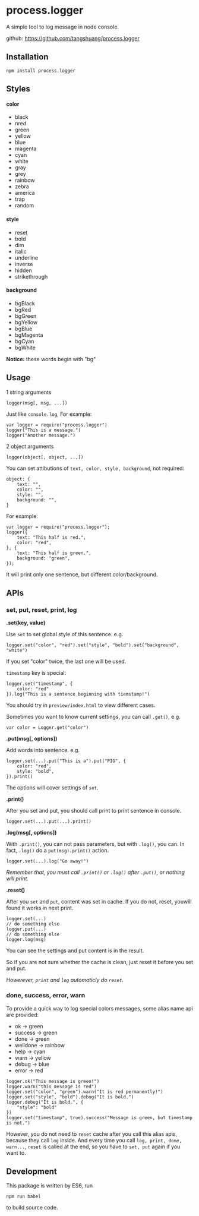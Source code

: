 # process.logger
A simple tool to log message in node console.

github: https://github.com/tangshuang/process.logger

## Installation

```
npm install process.logger
```

## Styles

#### color

* black
* nred
* green
* yellow
* blue
* magenta
* cyan
* white
* gray
* grey
* rainbow
* zebra
* america
* trap
* random

#### style

* reset
* bold
* dim
* italic
* underline
* inverse
* hidden
* strikethrough

#### background

* bgBlack
* bgRed
* bgGreen
* bgYellow
* bgBlue
* bgMagenta
* bgCyan
* bgWhite

**Notice:** these words begin with "bg"

## Usage

1 string arguments

```
logger(msg[, msg, ...])
```

Just like `console.log`, For example:

```
var logger = require("process.logger")
logger("This is a message.")
logger("Another message.")
```

2 object arguments

```
logger(object[, object, ...])
```

You can set attibutions of `text, color, style, background`, not required:

```
object: {
	text: "",
	color: "",
	style: "",
	background: "",
}
```

For example:

```
var logger = require("process.logger");
logger({
	text: "This half is red.",
	color: "red",
}, {
	text: "This half is green.",
	background: "green",
});
```

It will print only one sentence, but different color/background.

## APIs

### set, put, reset, print, log

**.set(key, value)**

Use `set` to set global style of this sentence. e.g.

```
logger.set("color", "red").set("style", "bold").set("background", "white")
```

If you set "color" twice, the last one will be used.

`timestamp` key is special:

```
logger.set("timestamp", {
	color: "red"
}).log("This is a sentence beginning with tiemstamp!")
```

You should try in `preview/index.html` to view different cases.

Sometimes you want to know current settings, you can call `.get()`, e.g.

```
var color = Logger.get("color")
```

**.put(msg[, options])**

Add words into sentence. e.g.

```
logger.set(...).put("This is a").put("PIG", {
	color: "red",
	style: "bold",
}).print()
```

The options will cover settings of `set`.

**.print()**

After you set and put, you should call print to print sentence in console.

```
logger.set(...).put(...).print()
```

**.log(msg[, options])**

With `.print()`, you can not pass parameters, but with `.log()`, you can. In fact, `.log()` do a `put(msg).print()` action.

```
logger.set(...).log("Go away!")
```

*Remember that, you must call `.print()` or `.log()` after `.put()`, or nothing will print.*

**.reset()**

After you `set` and `put`, content was set in cache. If you do not, reset, youwill found it works in next print.

```
logger.set(...)
// do something else
logger.put(...)
// do something else
logger.log(msg)
```

You can see the settings and put content is in the result.

So if you are not sure whether the cache is clean, just reset it before you set and put.

*Howerever, `print` and `log` automaticly do `reset`.*

### done, success, error, warn

To provide a quick way to log special colors messages, some alias name api are provided:

* ok -> green
* success -> green
* done -> green
* welldone -> rainbow
* help -> cyan
* warn -> yellow
* debug -> blue
* error -> red


```
logger.ok("This message is green!")
logger.warn("this message is red")
logger.set("color", "green").warn("It is red permanently!")
logger.set("style", "bold").debug("It is bold.")
logger.debug("It is bold.", {
	"style": "bold"
})
logger.set("timestamp", true).success("Message is green, but timestamp is not.")
```

However, you do not need to `reset` cache after you call this alias apis, because they call `log` inside. And every time you call `log, print, done, warn...`, `reset` is called at the end, so you have to `set, put` again if you want to.

## Development

This package is written by ES6, run

```
npm run babel
```

to build source code.